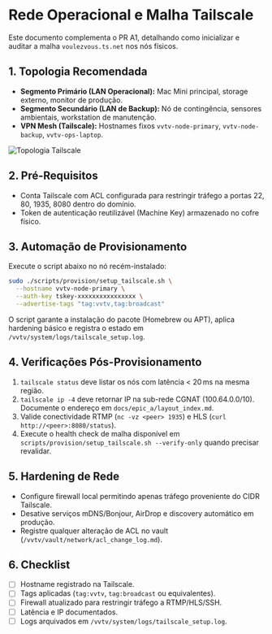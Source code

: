 # Rede Operacional e Malha Tailscale

Este documento complementa o PR A1, detalhando como inicializar e auditar a malha `voulezvous.ts.net` nos nós físicos.

## 1. Topologia Recomendada

- **Segmento Primário (LAN Operacional):** Mac Mini principal, storage externo, monitor de produção.
- **Segmento Secundário (LAN de Backup):** Nó de contingência, sensores ambientais, workstation de manutenção.
- **VPN Mesh (Tailscale):** Hostnames fixos `vvtv-node-primary`, `vvtv-node-backup`, `vvtv-ops-laptop`.

![Topologia Tailscale](../visual_identity/network_topology_placeholder.png)

## 2. Pré-Requisitos

- Conta Tailscale com ACL configurada para restringir tráfego a portas 22, 80, 1935, 8080 dentro do domínio.
- Token de autenticação reutilizável (Machine Key) armazenado no cofre físico.

## 3. Automação de Provisionamento

Execute o script abaixo no nó recém-instalado:

```bash
sudo ./scripts/provision/setup_tailscale.sh \
  --hostname vvtv-node-primary \
  --auth-key tskey-xxxxxxxxxxxxxxxx \
  --advertise-tags "tag:vvtv,tag:broadcast"
```

O script garante a instalação do pacote (Homebrew ou APT), aplica hardening básico e registra o estado em
`/vvtv/system/logs/tailscale_setup.log`.

## 4. Verificações Pós-Provisionamento

1. `tailscale status` deve listar os nós com latência < 20 ms na mesma região.
2. `tailscale ip -4` deve retornar IP na sub-rede CGNAT (100.64.0.0/10). Documente o endereço em `docs/epic_a/layout_index.md`.
3. Valide conectividade RTMP (`nc -vz <peer> 1935`) e HLS (`curl http://<peer>:8080/status`).
4. Execute o health check de malha disponível em `scripts/provision/setup_tailscale.sh --verify-only` quando precisar revalidar.

## 5. Hardening de Rede

- Configure firewall local permitindo apenas tráfego proveniente do CIDR Tailscale.
- Desative serviços mDNS/Bonjour, AirDrop e discovery automático em produção.
- Registre qualquer alteração de ACL no vault (`/vvtv/vault/network/acl_change_log.md`).

## 6. Checklist

- [ ] Hostname registrado na Tailscale.
- [ ] Tags aplicadas (`tag:vvtv`, `tag:broadcast` ou equivalentes).
- [ ] Firewall atualizado para restringir tráfego a RTMP/HLS/SSH.
- [ ] Latência e IP documentados.
- [ ] Logs arquivados em `/vvtv/system/logs/tailscale_setup.log`.
